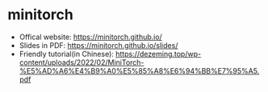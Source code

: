 # minitorch

* Offical website: https://minitorch.github.io/
* Slides in PDF: https://minitorch.github.io/slides/
* Friendly tutorial(in Chinese): https://dezeming.top/wp-content/uploads/2022/02/MiniTorch-%E5%AD%A6%E4%B9%A0%E5%85%A8%E6%94%BB%E7%95%A5.pdf
